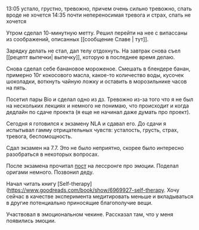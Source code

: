 13:05 устало, грустно, тревожно, причем очень сильно тревожно, спать вроде не хочется
14:35 почти непереносимая тревога и страх, спать не хочется

Утром сделал 10-минутную метту. Решил перейти на нее с випассаны из соображений, описанных [[сообщение Славе | тут]].

Зарядку делать не стал, дал телу отдохнуть. На завтрак снова съел [[рецепт выпечки| выпечку]], которую в последнее время делаю.

Снова сделал себе банановое мороженое. Смешать в блендере банан, примерно 10г кокосового масла, какое-то количество воды, кусочек шоколадки, воткнуть чайную ложку и оставить в морозильнике часов на пять.

Посетил пары Bio и сделал одно из дз. Тревожно из-за того что я не был на нескольких лекциях и немного не понимаю, что происходит и когда дедлайн по сдаче проекта (я еще не начинал даже думать про проект).

Сегодня я готовился к экзамену NLA и сдавал его. До сдачи я испытывал гамму отрицательных чувств: усталость, грусть, страх, тревога, беспомощность. 

Сдал экзамен на 7.7. Это не было неприятно, скорее было интересно разобраться в некоторых вопросах. 

После экзамена прочитал [пост](https://www.lesswrong.com/posts/qmXqHKpgRfg83Nif9/how-to-ignore-your-emotions-while-also-thinking-you-re) на лессронге про эмоции. Поделал оригами немного. Позвонил деду.

Начал читать книгу [Self-therapy](https://www.goodreads.com/book/show/6969927-self-therapy. Хочу сейчас в качестве эксперимента медитировать меньше и вкладываться в другие потенциально приносящие благополучие вещи.

Участвовал в эмоциональном чекине. Рассказал там, что у меня появились эмоции.